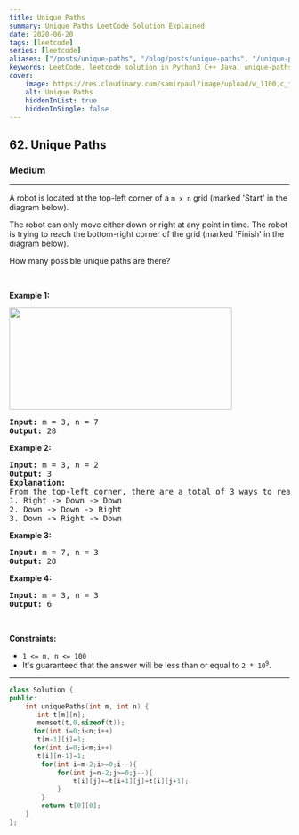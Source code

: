 ```yaml
---
title: Unique Paths
summary: Unique Paths LeetCode Solution Explained
date: 2020-06-20
tags: [leetcode]
series: [leetcode]
aliases: ["/posts/unique-paths", "/blog/posts/unique-paths", "/unique-paths"]
keywords: LeetCode, leetcode solution in Python3 C++ Java, unique-paths solution
cover:
    image: https://res.cloudinary.com/samirpaul/image/upload/w_1100,c_fit,co_rgb:FFFFFF,l_text:Arial_70_bold:Unique Paths/problem-solving.webp
    alt: Unique Paths
    hiddenInList: true
    hiddenInSingle: false
---
```



<h2>62. Unique Paths</h2><h3>Medium</h3><hr><div><p>A robot is located at the top-left corner of a <code>m x n</code> grid (marked 'Start' in the diagram below).</p>

<p>The robot can only move either down or right at any point in time. The robot is trying to reach the bottom-right corner of the grid (marked 'Finish' in the diagram below).</p>

<p>How many possible unique paths are there?</p>

<p>&nbsp;</p>
<p><strong>Example 1:</strong></p>
<img src="https://assets.leetcode.com/uploads/2018/10/22/robot_maze.png" style="width: 400px; height: 183px;">
<pre><strong>Input:</strong> m = 3, n = 7
<strong>Output:</strong> 28
</pre>

<p><strong>Example 2:</strong></p>

<pre><strong>Input:</strong> m = 3, n = 2
<strong>Output:</strong> 3
<strong>Explanation:</strong>
From the top-left corner, there are a total of 3 ways to reach the bottom-right corner:
1. Right -&gt; Down -&gt; Down
2. Down -&gt; Down -&gt; Right
3. Down -&gt; Right -&gt; Down
</pre>

<p><strong>Example 3:</strong></p>

<pre><strong>Input:</strong> m = 7, n = 3
<strong>Output:</strong> 28
</pre>

<p><strong>Example 4:</strong></p>

<pre><strong>Input:</strong> m = 3, n = 3
<strong>Output:</strong> 6
</pre>

<p>&nbsp;</p>
<p><strong>Constraints:</strong></p>

<ul>
	<li><code>1 &lt;= m, n &lt;= 100</code></li>
	<li>It's guaranteed that the answer will be less than or equal to <code>2 * 10<sup>9</sup></code>.</li>
</ul>
</div>

---




```cpp
class Solution {
public:
    int uniquePaths(int m, int n) {
       int t[m][n];
       memset(t,0,sizeof(t));
      for(int i=0;i<n;i++)
       t[m-1][i]=1;
      for(int i=0;i<m;i++)
       t[i][n-1]=1;
        for(int i=m-2;i>=0;i--){
            for(int j=n-2;j>=0;j--){
                t[i][j]+=t[i+1][j]+t[i][j+1];
            }
        }
        return t[0][0];
    }
};
```
